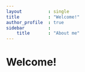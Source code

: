 ```yaml
---
layout          : single
title           : "Welcome!"
author_profile  : true
sidebar         :
    title       : "About me"
---
```


# Welcome!
